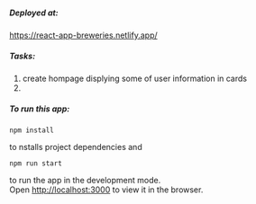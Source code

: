 ##### Deployed at:
https://react-app-breweries.netlify.app/

##### Tasks:
1. create hompage displying some of user information in cards
2.  


##### To run this app:

`npm install`

to nstalls project dependencies and

`npm run start`

to run the app in the development mode.\
Open [http://localhost:3000](http://localhost:3000) to view it in the browser.
